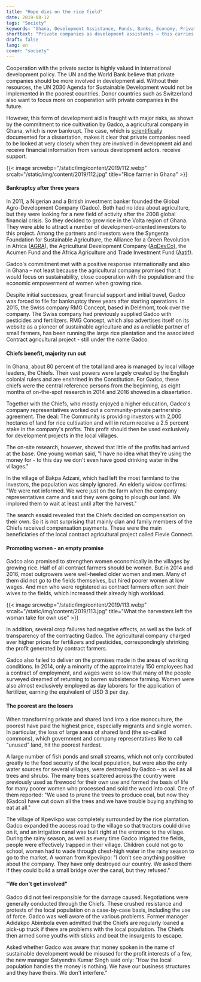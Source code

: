 ```yaml
---
title: "Hope dies on the rice field"
date: 2019-08-12
tags: "Society"
keywords: "Ghana, Development Assistance, Funds, Banks, Economy, Private Sector, Gadco, Syngenta, AGRA, AgDevCo, Development Policy"
shorttext: "Private companies as development assistants – this carries great risks. Case study of a Swiss agricultural company in Ghana."
draft: false
lang: en
cover: "society"
---
```


Cooperation with the private sector is highly valued in international development policy. The UN and the World Bank believe that private companies should be more involved in development aid. Without their resources, the UN 2030 Agenda for Sustainable Development would not be implemented in the poorest countries. Donor countries such as Switzerland also want to focus more on cooperation with private companies in the future.

However, this form of development aid is fraught with major risks, as shown by the commitment to rice cultivation by Gadco, a agricultural company in Ghana, which is now bankrupt. The case, which is [scientifically](https://www.anthro.unibe.ch/ueber_uns/world_commons_week/index_ger.html "GHANA: Institutional change, gender and power relations. Case study of a ‘best practice’ large-scale land acquisition in Ghana.") documented for a dissertation, makes it clear that private companies need to be looked at very closely when they are involved in development aid and receive financial information from various development actors. receive support.

{{< image srcwebp="/static/img/content/2019/112.webp" srcalt="/static/img/content/2019/112.jpg" title="Rice farmer in Ghana" >}}

#### Bankruptcy after three years

In 2011, a Nigerian and a British investment banker founded the Global Agro-Development Company (Gadco). Both had no idea about agriculture, but they were looking for a new field of activity after the 2008 global financial crisis. So they decided to grow rice in the Volta region of Ghana. They were able to attract a number of development-oriented investors to this project. Among the partners and investors were the Syngenta Foundation for Sustainable Agriculture, the Alliance for a Green Revolution in Africa ([AGRA](https://en.wikipedia.org/wiki/Alliance_for_a_Green_Revolution_in_Africa "Alliance for a Green Revolution in Africa")), the Agricultural Development Company ([AgDevCo](https://en.wikipedia.org/wiki/AgDevCo "AgDevCo")), the Acumen Fund and the Africa Agriculture and Trade Investment Fund ([Aatif](https://www.aatif.lu/home.html "Africa Agriculture and Trade Investment Fund")).

Gadco's commitment met with a positive response internationally and also in Ghana – not least because the agricultural company promised that it would focus on sustainability, close cooperation with the population and the economic empowerment of women when growing rice.

Despite initial successes, great financial support and initial travel, Gadco was forced to file for bankruptcy three years after starting operations. In 2015, the Swiss company RMG Concept, based in Delémont, took over the company. The Swiss company had previously supplied Gadco with pesticides and fertilizers. RMG Concept, which also advertises itself on its website as a pioneer of sustainable agriculture and as a reliable partner of small farmers, has been running the large rice plantation and the associated Contract agricultural project - still under the name Gadco.

#### Chiefs benefit, majority run out

In Ghana, about 80 percent of the total land area is managed by local village leaders, the Chiefs. Their vast powers were largely created by the English colonial rulers and are enshrined in the Constitution. For Gadco, these chiefs were the central reference persons from the beginning, as eight months of on-the-spot research in 2014 and 2016 showed in a dissertation.

Together with the Chiefs, who mostly enjoyed a higher education, Gadco's company representatives worked out a community-private partnership agreement. The deal: The Community is providing investors with 2,000 hectares of land for rice cultivation and will in return receive a 2.5 percent stake in the company's profits. This profit should then be used exclusively for development projects in the local villages.

The on-site research, however, showed that little of the profits had arrived at the base. One young woman said, "I have no idea what they're using the money for - to this day we don't even have good drinking water in the villages."

In the village of Bakpa Adzani, which had left the most farmland to the investors, the population was simply ignored. An elderly widow confirms: "We were not informed. We were just on the farm when the company representatives came and said they were going to plough our land. We implored them to wait at least until after the harvest."

The search essaid revealed that the Chiefs decided on compensation on their own. So it is not surprising that mainly clan and family members of the Chiefs received compensation payments. These were the main beneficiaries of the local contract agricultural project called Fievie Connect.

#### Promoting women - an empty promise

Gadco also promised to strengthen women economically in the villages by growing rice. Half of all contract farmers should be women. But in 2014 and 2016, most outgrowers were well-heeled older women and men. Many of them did not go to the fields themselves, but hired poorer women at low wages. And men who were registered as contract farmers often sent their wives to the fields, which increased their already high workload.

{{< image srcwebp="/static/img/content/2019/113.webp" srcalt="/static/img/content/2019/113.jpg" title="What the harvesters left the woman take for own use" >}}

In addition, several crop failures had negative effects, as well as the lack of transparency of the contracting Gadco. The agricultural company charged ever higher prices for fertilizers and pesticides, correspondingly shrinking the profit generated by contract farmers. 

Gadco also failed to deliver on the promises made in the areas of working conditions. In 2014, only a minority of the approximately 150 employees had a contract of employment, and wages were so low that many of the people surveyed dreamed of returning to barren subsistence farming. Women were also almost exclusively employed as day laborers for the application of fertilizer, earning the equivalent of USD 3 per day.

#### The poorest are the losers

When transforming private and shared land into a rice monoculture, the poorest have paid the highest price, especially migrants and single women. In particular, the loss of large areas of shared land (the so-called commons), which government and company representatives like to call "unused" land, hit the poorest hardest.

A large number of fish ponds and small streams, which not only contributed greatly to the food security of the local population, but were also the only water sources for several villages, were destroyed by Gadco – as well as all trees and shrubs. The many trees scattered across the country were previously used as firewood for their own use and formed the basis of life for many poorer women who processed and sold the wood into coal. One of them reported: "We used to prune the trees to produce coal, but now they (Gadco) have cut down all the trees and we have trouble buying anything to eat at all."

The village of Kpevikpo was completely surrounded by the rice plantation. Gadco expanded the access road to the village so that tractors could drive on it, and an irrigation canal was built right at the entrance to the village. During the rainy season, as well as every time Gadco irrigated the fields, people were effectively trapped in their village. Children could not go to school, women had to wade through chest-high water in the rainy season to go to the market. A woman from Kpevikpo: "I don't see anything positive about the company. They have only destroyed our country. We asked them if they could build a small bridge over the canal, but they refused."

#### "We don't get involved"

Gadco did not feel responsible for the damage caused. Negotiations were generally conducted through the Chiefs. These crushed resistance and protests of the local population on a case-by-case basis, including the use of force. Gadco was well aware of the various problems. Former manager Adidakpo Abimbola even admitted that the Chiefs are regularly loaned a pick-up truck if there are problems with the local population. The Chiefs then armed some youths with sticks and beat the insurgents to escape.

Asked whether Gadco was aware that money spoken in the name of sustainable development would be misused for the profit interests of a few, the new manager Satyendra Kumar Singh said only: "How the local population handles the money is nothing. We have our business structures and they have theirs. We don't interfere."
